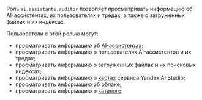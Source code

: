Роль `ai.assistants.auditor` позволяет просматривать информацию об AI-ассистентах, их пользователях и тредах, а также о загруженных файлах и их индексах.

Пользователи с этой ролью могут:
* просматривать информацию об [AI-ассистентах](../../../ai-studio/concepts/assistant/index.md);
* просматривать информацию о пользователях AI-ассистентов и их тредах;
* просматривать информацию о загруженных файлах и их поисковых индексах;
* просматривать информацию о [квотах](../../../ai-studio/concepts/limits.md#yandexgpt-quotas) сервиса Yandex AI Studio;
* просматривать информацию об [облаке](../../../resource-manager/concepts/resources-hierarchy.md#cloud);
* просматривать информацию о [каталоге](../../../resource-manager/concepts/resources-hierarchy.md#folder).
